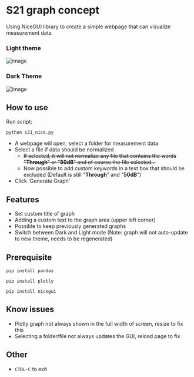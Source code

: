 # S21 graph concept
Using NiceGUI library to create a simple webpage that can visualize measurement data
### Light theme
![image](https://github.com/KillalotX/s21_graph/assets/101448966/3b2d524f-6885-47a4-8ae5-fb63688455da)
### Dark Theme
![image](https://github.com/KillalotX/s21_graph/assets/101448966/19a72e27-4a01-402b-8778-2f5a7babd9a7)

## How to use
Run script:

`python s21_nice.py`

- A webpage will open, select a folder for measurement data
- Select a file if data should be normalized
  - ~~If selected, it will not normalize any file that contains the words "**Through**" or "**50dB**" and of course the file selected...~~
  - Now possible to add custom keywords in a text box that should be excluded (Default is still "**Through**" and "**50dB**")
- Click 'Generate Graph'

## Features
- Set custom title of graph
- Adding a custom text to the graph area (upper left corner)
- Possible to keep previously generated graphs
- Switch between Dark and Light mode (Note: graph will not auto-update to new theme, needs to be regenerated)

## Prerequisite
`pip install pandas`

`pip install plotly`

`pip install nicegui`

## Know issues
- Plotly graph not always shown in the full width of screen, resize to fix this
- Selecting a folder/file not always updates the GUI, reload page to fix 

## Other
- `CTRL-C` to exit
